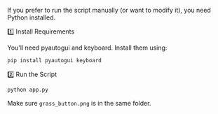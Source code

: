 If you prefer to run the script manually (or want to modify it), you need Python installed.

1️⃣ Install Requirements

You'll need pyautogui and keyboard. Install them using:

```sh
pip install pyautogui keyboard
```
2️⃣ Run the Script
```sh
python app.py
```
Make sure ```grass_button.png``` is in the same folder.

